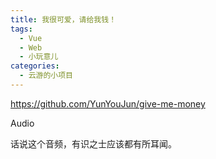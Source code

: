```yaml
---
title: 我很可爱，请给我钱！
tags:
  - Vue
  - Web
  - 小玩意儿
categories:
  - 云游的小项目
---
```


https://github.com/YunYouJun/give-me-money

<!-- more -->

Audio

话说这个音频，有识之士应该都有所耳闻。